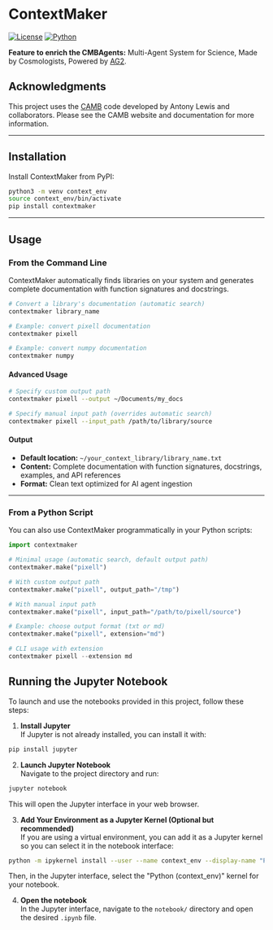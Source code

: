 # ContextMaker

[![License](https://img.shields.io/badge/license-MIT-blue.svg)](LICENSE)
[![Python](https://img.shields.io/badge/Python-3.8%2B-blue)](https://python.org)

**Feature to enrich the CMBAgents:** Multi-Agent System for Science, Made by Cosmologists, Powered by [AG2](https://github.com/ag2ai/ag2).

## Acknowledgments

This project uses the [CAMB](https://camb.info/) code developed by Antony Lewis and collaborators. Please see the CAMB website and documentation for more information.

---

## Installation

Install ContextMaker from PyPI:

```bash
python3 -m venv context_env
source context_env/bin/activate
pip install contextmaker
```

---

## Usage

### From the Command Line

ContextMaker automatically finds libraries on your system and generates complete documentation with function signatures and docstrings.

```bash
# Convert a library's documentation (automatic search)
contextmaker library_name

# Example: convert pixell documentation
contextmaker pixell

# Example: convert numpy documentation
contextmaker numpy
```

#### Advanced Usage

```bash
# Specify custom output path
contextmaker pixell --output ~/Documents/my_docs

# Specify manual input path (overrides automatic search)
contextmaker pixell --input_path /path/to/library/source
```

#### Output

- **Default location:** `~/your_context_library/library_name.txt`
- **Content:** Complete documentation with function signatures, docstrings, examples, and API references
- **Format:** Clean text optimized for AI agent ingestion

---

### From a Python Script

You can also use ContextMaker programmatically in your Python scripts:

```python
import contextmaker

# Minimal usage (automatic search, default output path)
contextmaker.make("pixell")

# With custom output path
contextmaker.make("pixell", output_path="/tmp")

# With manual input path
contextmaker.make("pixell", input_path="/path/to/pixell/source")

# Example: choose output format (txt or md)
contextmaker.make("pixell", extension="md")

# CLI usage with extension
contextmaker pixell --extension md
```

## Running the Jupyter Notebook

To launch and use the notebooks provided in this project, follow these steps:

1. **Install Jupyter**  
If Jupyter is not already installed, you can install it with:
```bash
pip install jupyter
```

2. **Launch Jupyter Notebook**  
Navigate to the project directory and run:
```bash
jupyter notebook
```
This will open the Jupyter interface in your web browser.

3. **Add Your Environment as a Jupyter Kernel (Optional but recommended)**  
If you are using a virtual environment, you can add it as a Jupyter kernel so you can select it in the notebook interface:
```bash
python -m ipykernel install --user --name context_env --display-name "Python (context_env)"
```
Then, in the Jupyter interface, select the "Python (context_env)" kernel for your notebook.

4. **Open the notebook**  
In the Jupyter interface, navigate to the `notebook/` directory and open the desired `.ipynb` file.
